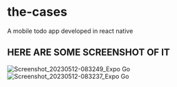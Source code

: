 # the-cases
A mobile todo app developed in react native
## HERE ARE SOME SCREENSHOT OF IT

![Screenshot_20230512-083249_Expo Go](https://github.com/TonyV23/the-cases/assets/83305917/2c900fe9-0b6a-4c61-bd9e-fb9796f8ba96)
![Screenshot_20230512-083237_Expo Go](https://github.com/TonyV23/the-cases/assets/83305917/5b4d0438-70f9-4eb9-80b4-c6f3a4f114bf)
